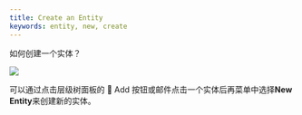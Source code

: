 ```yaml
---
title: Create an Entity
keywords: entity, new, create
---
```


如何创建一个实体？

<img src="https://playcanvas.com/static-assets/instructions/new_entity.gif"/>

可以通过点击层级树面板的 <span class="font-icon">&#57632;</span> Add 按钮或邮件点击一个实体后再菜单中选择**New Entity**来创建新的实体。

